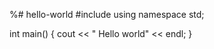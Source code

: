 %# hello-world
#include <iostream>
using namespace std;

int main()
{
    cout << " Hello world" << endl;
}
